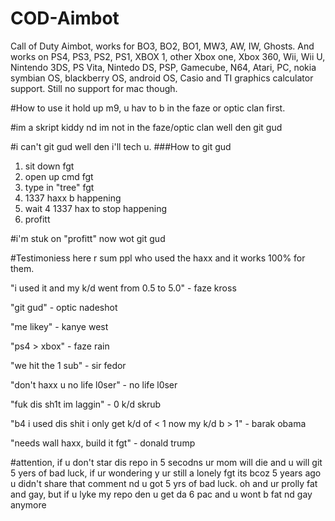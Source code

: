 # COD-Aimbot
Call of Duty Aimbot, works for BO3, BO2, BO1, MW3, AW, IW, Ghosts. And works on PS4, PS3, PS2, PS1, XBOX 1, other Xbox one, Xbox 360, Wii, Wii U, Nintendo 3DS, PS Vita, Nintedo DS, PSP, Gamecube, N64, Atari, PC, nokia symbian OS, blackberry OS, android OS, Casio and TI graphics calculator support. Still no support for mac though.


#How to use it
hold up m9, u hav to b in the faze or optic clan first.

#im a skript kiddy nd im not in the faze/optic clan
well den git gud

#i can't git gud
well den i'll tech u.
###How to git gud
1. sit down fgt
2. open up cmd fgt
3. type in "tree" fgt
4. 1337 haxx b happening
5. wait 4 1337 hax to stop happening
6. profitt

#i'm stuk on "profitt" now wot
git gud

#Testimoniess
here r sum ppl who used the haxx and it works 100% for them.

"i used it and my k/d went from 0.5 to 5.0" - faze kross

"git gud" - optic nadeshot

"me likey" - kanye west

"ps4 > xbox" - faze rain

"we hit the 1 sub" - sir fedor

"don't haxx u no life l0ser" - no life l0ser

"fuk dis sh1t im laggin" - 0 k/d skrub

"b4 i used dis shit i only get k/d of < 1 now my k/d b > 1" - barak obama

"needs wall haxx, build it fgt" - donald trump

#attention, if u don't star dis repo in 5 secodns ur mom will die and u will git 5 yers of bad luck, if ur wondering y ur still a lonely fgt its bcoz 5 years ago u didn't share that comment nd u got 5 yrs of bad luck.
oh and ur prolly fat and gay, but if u lyke my repo den u get da 6 pac and u wont b fat nd gay anymore
